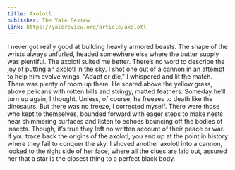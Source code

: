 ```yaml
---
title: Axolotl
publisher: The Yale Review
link: https://yalereview.org/article/axolotl
---
```

I never got really good at building heavily armored beasts.
The shape of the wrists
always unfurled,
headed somewhere else
where the butter supply was plentiful.
The axolotl suited me better.
There’s no word to describe the joy of putting an axolotl in the sky.
I shot one out of a cannon in an attempt to help him evolve wings.
“Adapt or die,” I whispered and lit the match.
There was plenty of room up there.
He soared above the yellow grass,
above pelicans with rotten bills and stringy, matted feathers.
Someday he’ll turn up again, I thought. Unless, of course, he freezes to death like the dinosaurs.
But there was no freeze, I corrected myself.
There were those who kept to themselves, bounded forward with eager steps
to make nests near shimmering surfaces
and listen to echoes bouncing off the bodies of insects.
Though, it’s true they left no written account of their peace or war.
If you trace back the origins of the axolotl,
you end up at the point in history
where they fail to conquer the sky.
I shoved another axolotl into a cannon,
looked to the right side of her face, where all the clues are laid out,
assured her that a star is the closest thing to a perfect black body.